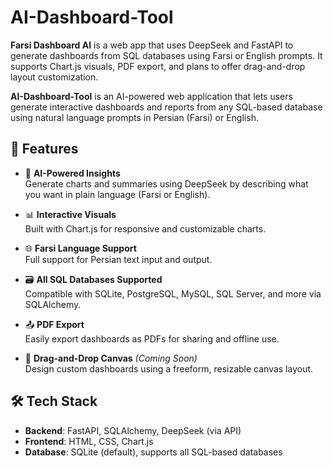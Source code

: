 # AI-Dashboard-Tool
**Farsi Dashboard AI** is a web app that uses DeepSeek and FastAPI to generate dashboards from SQL databases using Farsi or English prompts. It supports Chart.js visuals, PDF export, and plans to offer drag-and-drop layout customization.

**AI-Dashboard-Tool** is an AI-powered web application that lets users generate interactive dashboards and reports from any SQL-based database using natural language prompts in Persian (Farsi) or English.

## 🚀 Features

- 🧠 **AI-Powered Insights**  
  Generate charts and summaries using DeepSeek by describing what you want in plain language (Farsi or English).

- 📊 **Interactive Visuals**  
  Built with Chart.js for responsive and customizable charts.

- 🌐 **Farsi Language Support**  
  Full support for Persian text input and output.

- 🗃️ **All SQL Databases Supported**  
  Compatible with SQLite, PostgreSQL, MySQL, SQL Server, and more via SQLAlchemy.

- 📤 **PDF Export**  
  Easily export dashboards as PDFs for sharing and offline use.

- 🧩 **Drag-and-Drop Canvas** *(Coming Soon)*  
  Design custom dashboards using a freeform, resizable canvas layout.

## 🛠 Tech Stack

- **Backend**: FastAPI, SQLAlchemy, DeepSeek (via API)
- **Frontend**: HTML, CSS, Chart.js
- **Database**: SQLite (default), supports all SQL-based databases
